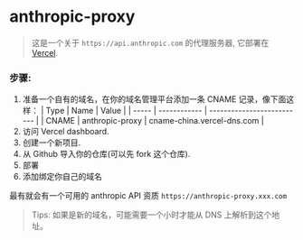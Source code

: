 # anthropic-proxy

> 这是一个关于 `https://api.anthropic.com` 的代理服务器, 它部署在 [Vercel](https://vercel.com/).

### 步骤:

1. 准备一个自有的域名，在你的域名管理平台添加一条 CNAME 记录，像下面这样：
   | Type | Name | Value |
   | ----- | ------------ | -------------------------- |
   | CNAME | anthropic-proxy | cname-china.vercel-dns.com |
2. 访问 Vercel dashboard.
3. 创建一个新项目.
4. 从 Github 导入你的仓库(可以先 fork 这个仓库).
5. 部署
6. 添加绑定你自己的域名

最有就会有一个可用的 anthropic API 资质
`https://anthropic-proxy.xxx.com`

> Tips: 如果是新的域名，可能需要一个小时才能从 DNS 上解析到这个地址。
